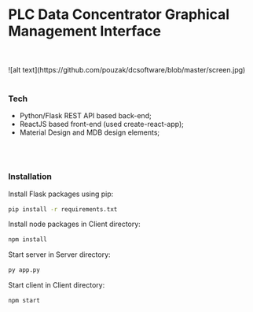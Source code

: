 # PLC Data Concentrator Graphical Management Interface




</br>
</br>
![alt text](https://github.com/pouzak/dcsoftware/blob/master/screen.jpg)
</br>
</br>

### Tech

 - Python/Flask REST API based back-end;
 - ReactJS based front-end (used create-react-app);
 - Material Design and MDB design elements;
 
 </br>
</br>

### Installation


 Install Flask packages using pip:
 ```sh
pip install -r requirements.txt
```

Install node packages in Client directory: 

 ```sh
npm install
```
Start server in Server directory:
 ```sh
py app.py
```

Start client in Client directory:
 ```sh
npm start
```

